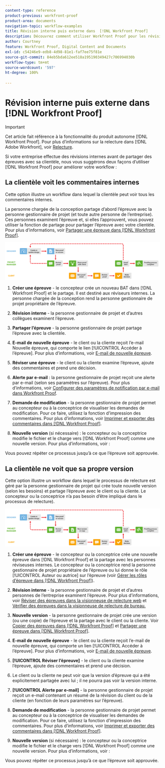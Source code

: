 ```yaml
---
content-type: reference
product-previous: workfront-proof
product-area: documents
navigation-topic: workflow-examples
title: Révision interne puis externe dans  [!DNL Workfront Proof]
description: Découvrez comment utiliser Workfront Proof pour les révisions en dehors de votre entreprise.
author: Courtney
feature: Workfront Proof, Digital Content and Documents
exl-id: c54246e9-edb8-4d98-81e1-faf7ee75f81e
source-git-commit: 84eb5bda612ee518a195190349427c706994030b
workflow-type: tm+mt
source-wordcount: '597'
ht-degree: 100%

---
```


# Révision interne puis externe dans [!DNL Workfront Proof]

>[!IMPORTANT]
>
>Cet article fait référence à la fonctionnalité du produit autonome [!DNL Workfront Proof]. Pour plus d’informations sur la relecture dans [!DNL Adobe Workfront], voir [Relecture](../../../review-and-approve-work/proofing/proofing.md).

Si votre entreprise effectue des révisions internes avant de partager des épreuves avec sa clientèle, nous vous suggérons deux façons d’utiliser [!DNL Workfront Proof] pour améliorer votre workflow :

## La clientèle voit les commentaires internes

Cette option illustre un workflow dans lequel la clientèle peut voir tous les commentaires internes.

La personne chargée de la conception partage d’abord l’épreuve avec la personne gestionnaire de projet (et toute autre personne de l’entreprise). Ces personnes examinent l’épreuve et, si elles l’approuvent, vous pouvez utiliser la fonction de partage pour partager l’épreuve avec votre clientèle. Pour plus d’informations, voir [Partager une épreuve dans  [!DNL Workfront Proof]](../../../workfront-proof/wp-work-proofsfiles/share-proofs-and-files/share-proof.md).

![internal_external_-_option_A.png](assets/internal_external_-_option_A.png)

1. **Créer une épreuve** - le concepteur crée un nouveau BAT dans [!DNL Workfront Proof] et le partage. Il est destiné aux réviseurs internes. La personne chargée de la conception rend la personne gestionnaire de projet propriétaire de l’épreuve.
1. **Révision interne** - la personne gestionnaire de projet et d’autres collègues examinent l’épreuve.
1. **Partager l’épreuve** - la personne gestionnaire de projet partage l’épreuve avec la clientèle.
1. **E-mail de nouvelle épreuve** - le client ou la cliente reçoit l’e-mail Nouvelle épreuve, qui comporte le lien [!UICONTROL Accéder à l’épreuve]. Pour plus d’informations, voir [E-mail de nouvelle épreuve](../../../workfront-proof/wp-emailsntfctns/proof-notifications-and-reminders/new-proof-email.md).

1. **Réviser une épreuve** - le client ou la cliente examine l’épreuve, ajoute des commentaires et prend une décision.
1. **Alerte par e-mail** : la personne gestionnaire de projet reçoit une alerte par e-mail (selon ses paramètres sur l’épreuve). Pour plus d’informations, voir [Configurer des paramètres de notification par e-mail dans Workfront Proof](../../../workfront-proof/wp-emailsntfctns/email-alerts/config-email-notification-settings-wp.md).

1. **Demande de modification** - la personne gestionnaire de projet permet au concepteur ou à la conceptrice de visualiser les demandes de modification. Pour ce faire, utilisez la fonction d’impression des commentaires. Pour plus d’informations, voir [Imprimer et exporter des commentaires dans  [!DNL Workfront Proof]](../../../workfront-proof/wp-work-proofsfiles/organize-your-work/print-and-export-comments.md).

1. **Nouvelle version** (si nécessaire) : le concepteur ou la conceptrice modifie le fichier et le charge vers [!DNL Workfront Proof] comme une nouvelle version. Pour plus d’informations, voir :

Vous pouvez répéter ce processus jusqu’à ce que l’épreuve soit approuvée.

## La clientèle ne voit que sa propre version

Cette option illustre un workflow dans lequel le processus de relecture est géré par la personne gestionnaire de projet qui crée toute nouvelle version (selon les besoins) et partage l’épreuve avec le client ou la cliente. Le concepteur ou la conceptrice n’a pas besoin d’être impliqué dans le processus de relecture).

![internal_external_-_option_B.png](assets/internal_external_-_option_B.png)

1. **Créer une épreuve** - le concepteur ou la conceptrice crée une nouvelle épreuve dans [!DNL Workfront Proof] et la partage avec les personnes réviseuses internes. Le concepteur ou la conceptrice rend la personne gestionnaire de projet propriétaire de l’épreuve ou lui donne le rôle [!UICONTROL Auteur ou autrice] sur l’épreuve (voir [Gérer les rôles d’épreuve dans  [!DNL Workfront Proof]](../../../workfront-proof/wp-work-proofsfiles/share-proofs-and-files/manage-proof-roles.md)).

1. **Révision interne** - la personne gestionnaire de projet et d’autres personnes de l’entreprise examinent l’épreuve. Pour plus d’informations, voir [Réviser des épreuves dans la visionneuse de relecture web](https://support.workfront.com/hc/en-us/sections/115000275214-Reviewing-Proofs-in-the-Web-Proofing-Viewer) et [Vérifier des épreuves dans la visionneuse de relecture de bureau.](https://support.workfront.com/hc/en-us/sections/360000686434-Reviewing-Proofs-in-the-Desktop-Proofing-Viewer)

1. **Nouvelle version** - la personne gestionnaire de projet crée une version (ou une copie) de l’épreuve et la partage avec le client ou la cliente. Voir [Copier des épreuves dans  [!DNL Workfront Proof]](../../../workfront-proof/wp-work-proofsfiles/create-proofs-and-files/copy-proofs.md) et [Partager une épreuve dans  [!DNL Workfront Proof]](../../../workfront-proof/wp-work-proofsfiles/share-proofs-and-files/share-proof.md).

1. **E-mail de nouvelle épreuve** - le client ou la cliente reçoit l’e-mail de nouvelle épreuve, qui comporte un lien [!UICONTROL Accéder à l’épreuve]. Pour plus d’informations, voir [E-mail de nouvelle épreuve](../../../workfront-proof/wp-emailsntfctns/proof-notifications-and-reminders/new-proof-email.md).

1. **[!UICONTROL Réviser l’épreuve]** - le client ou la cliente examine l’épreuve, ajoute des commentaires et prend une décision.
1. Le client ou la cliente ne peut voir que la version d’épreuve qui a été explicitement partagée avec lui ; il ne pourra pas voir la version interne.
1. **[!UICONTROL Alerte par e-mail]** - la personne gestionnaire de projet reçoit un e-mail contenant un résumé de la révision du client ou de la cliente (en fonction de leurs paramètres sur l’épreuve).
1. **Demande de modification** - la personne gestionnaire de projet permet au concepteur ou à la conceptrice de visualiser les demandes de modification. Pour ce faire, utilisez la fonction d’impression des commentaires. Pour plus d’informations, voir [Imprimer et exporter des commentaires dans  [!DNL Workfront Proof]](../../../workfront-proof/wp-work-proofsfiles/organize-your-work/print-and-export-comments.md).

1. **Nouvelle version** (si nécessaire) : le concepteur ou la conceptrice modifie le fichier et le charge vers [!DNL Workfront Proof] comme une nouvelle version. Pour plus d’informations, voir :

Vous pouvez répéter ce processus jusqu’à ce que l’épreuve soit approuvée.
